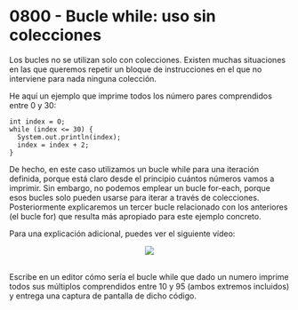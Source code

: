 # 0800 - Bucle while: uso sin colecciones

Los bucles no se utilizan solo con colecciones. Existen muchas situaciones en las que queremos repetir un bloque de instrucciones en el que no interviene para nada ninguna colección. 

He aquí un ejemplo que imprime todos los número pares comprendidos entre 0 y 30:

    int index = O;
    while (index <= 30) {
      System.out.println(index);
      index = index + 2;
    }

De hecho, en este caso utilizamos un bucle while para una iteración definida, porque está claro desde el principio cuántos números vamos a imprimir. Sin embargo, no podemos emplear un bucle for-each, porque esos bucles solo pueden usarse para iterar a través de colecciones. Posteriormente explicaremos un tercer bucle relacionado con los anteriores (el bucle for) que resulta más apropiado para este ejemplo concreto.

Para una explicación adicional, puedes ver el siguiente vídeo:

<div align="center">
<a href="https://youtu.be/115f9VCP2YQ"><img src="https://img.youtube.com/vi/115f9VCP2YQ/0.jpg" ></a>
</div>
<br>

Escribe en un editor cómo sería el bucle while que dado un numero imprime todos sus múltiplos comprendidos entre 10 y 95 (ambos extremos incluidos) y entrega una captura de pantalla de dicho código.
